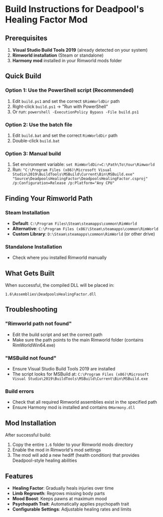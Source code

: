 # Build Instructions for Deadpool's Healing Factor Mod

## Prerequisites

1. **Visual Studio Build Tools 2019** (already detected on your system)
2. **Rimworld installation** (Steam or standalone)
3. **Harmony mod** installed in your Rimworld mods folder

## Quick Build

### Option 1: Use the PowerShell script (Recommended)
1. Edit `build.ps1` and set the correct `$RimWorldDir` path
2. Right-click `build.ps1` → "Run with PowerShell"
3. Or run: `powershell -ExecutionPolicy Bypass -File build.ps1`

### Option 2: Use the batch file
1. Edit `build.bat` and set the correct `RimWorldDir` path
2. Double-click `build.bat`

### Option 3: Manual build
1. Set environment variable: `set RimWorldDir=C:\Path\To\Your\Rimworld`
2. Run: `"C:\Program Files (x86)\Microsoft Visual Studio\2019\BuildTools\MSBuild\Current\Bin\MSBuild.exe" "Source\DeadpoolsHealingFactor\DeadpoolsHealingFactor.csproj" /p:Configuration=Release /p:Platform="Any CPU"`

## Finding Your Rimworld Path

### Steam Installation
- **Default**: `C:\Program Files\Steam\steamapps\common\RimWorld`
- **Alternative**: `C:\Program Files (x86)\Steam\steamapps\common\RimWorld`
- **Custom Library**: `D:\Steam\steamapps\common\RimWorld` (or other drive)

### Standalone Installation
- Check where you installed Rimworld manually

## What Gets Built

When successful, the compiled DLL will be placed in:
```
1.6\Assemblies\DeadpoolsHealingFactor.dll
```

## Troubleshooting

### "Rimworld path not found"
- Edit the build script and set the correct path
- Make sure the path points to the main Rimworld folder (contains RimWorldWin64.exe)

### "MSBuild not found"
- Ensure Visual Studio Build Tools 2019 are installed
- The script looks for MSBuild at: `C:\Program Files (x86)\Microsoft Visual Studio\2019\BuildTools\MSBuild\Current\Bin\MSBuild.exe`

### Build errors
- Check that all required Rimworld assemblies exist in the specified path
- Ensure Harmony mod is installed and contains `0Harmony.dll`

## Mod Installation

After successful build:
1. Copy the entire `1.6` folder to your Rimworld mods directory
2. Enable the mod in Rimworld's mod settings
3. The mod will add a new hediff (health condition) that provides Deadpool-style healing abilities

## Features

- **Healing Factor**: Gradually heals injuries over time
- **Limb Regrowth**: Regrows missing body parts
- **Mood Boost**: Keeps pawns at maximum mood
- **Psychopath Trait**: Automatically applies psychopath trait
- **Configurable Settings**: Adjustable healing rates and limits
